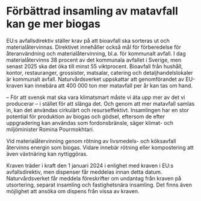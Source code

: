# Förbättrad insamling av matavfall kan ge mer biogas

EU:s avfallsdirektiv ställer krav på att bioavfall ska sorteras ut och materialåtervinnas. Direktivet innehåller också mål för förberedelse för återanvändning och materialåtervinning, bl.a. för kommunalt avfall. I dag materialåtervinns 38 procent av det kommunala avfallet i Sverige, men senast 2025 ska det öka till minst 55 viktprocent. Bioavfall från hushåll, kontor, restauranger, grossister, matsalar, catering och detaljhandelslokaler är kommunalt avfall. Naturvårdsverket uppskattar att genomförandet av EU-kraven kan innebära att 400 000 ton mer matavfall per år kan tas om hand.

– För att svensk mat ska vara klimatsmart måste vi äta upp mer av det vi producerar – i stället för att slänga det. Och genom att mer matavfall samlas in, kan det användas cirkulärt och resurseffektivt. Insamlingen har en stor potential för produktion av biogas och gödsel, eftersom de efter uppgradering kan användas som fordonsbränsle, säger klimat- och miljöminister Romina Pourmokhtari.

Vid materialåtervinning genom rötning av livsmedels- och köksavfall återvinns energin som biogas. Vidare innebär rötning eller kompostering att även växtnäring kan nyttiggöras.

Kraven träder i kraft den 1 januari 2024 i enlighet med kraven i EU:s avfallsdirektiv, men dispenser får meddelas innan detta datum. Naturvårdsverket får meddela föreskrifter om undantag från kraven på utsortering, separat insamling och fastighetsnära insamling. Det finns även möjlighet att ansöka om dispens från vissa av kraven.
